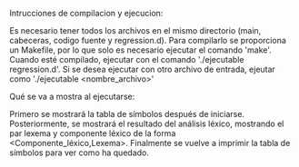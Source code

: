 Intrucciones de compilacion y ejecucion: 

Es necesario tener todos los archivos en el mismo directorio (main, cabeceras, codigo fuente y regression.d). Para compilarlo se proporciona un Makefile, 
por lo que solo es necesario ejecutar el comando 'make'. Cuando esté compilado, ejecutar con el comando './ejecutable regression.d'. Si se desea 
ejecutar con otro archivo de entrada, ejeutar como './ejecutable <nombre_archivo>'

Qué se va a mostra al ejecutarse: 

Primero se mostrará la tabla de símbolos después de iniciarse. Posteriormente, se mostrará el resultado del análisis léxico, mostrando el par lexema y 
componente léxico de la forma <Componente_léxico,Lexema>. Finalmente se vuelve a imprimir la tabla de símbolos para ver como ha quedado. 
